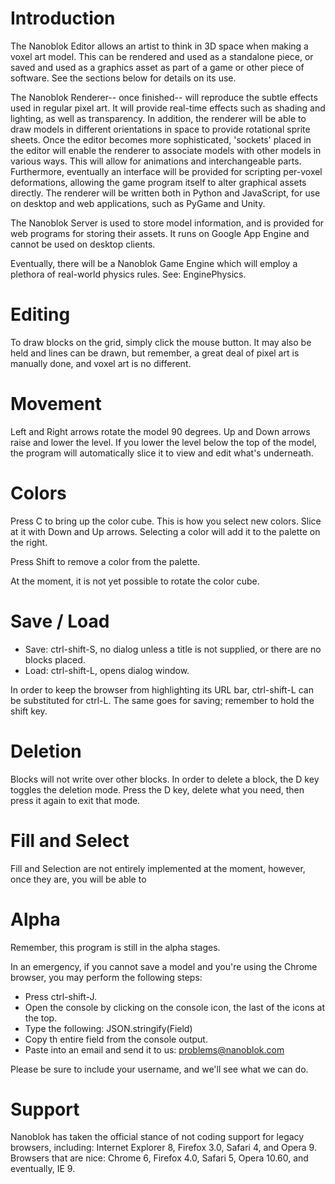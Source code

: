 # Introduction #
The Nanoblok Editor allows an artist to think in 3D space when making a voxel art model. This can be rendered and used as a standalone piece, or saved and used as a graphics asset as part of a game or other piece of software. See the sections below for details on its use.

The Nanoblok Renderer-- once finished-- will reproduce the subtle effects used in regular pixel art. It will provide real-time effects such as shading and lighting, as well as transparency. In addition, the renderer will be able to draw models in different orientations in space to provide rotational sprite sheets. Once the editor becomes more sophisticated, 'sockets' placed in the editor will enable the renderer to associate models with other models in various ways. This will allow for animations and interchangeable parts. Furthermore, eventually an interface will be provided for scripting per-voxel deformations, allowing the game program itself to alter graphical assets directly. The renderer will be written both in Python and JavaScript, for use on desktop and web applications, such as PyGame and Unity.

The Nanoblok Server is used to store model information, and is provided for web programs for storing their assets. It runs on Google App Engine and cannot be used on desktop clients.

Eventually, there will be a Nanoblok Game Engine which will employ a plethora of real-world physics rules. See: EnginePhysics.

# Editing #
To draw blocks on the grid, simply click the mouse button. It may also be held and lines can be drawn, but remember, a great deal of pixel art is manually done, and voxel art is no different.

# Movement #
Left and Right arrows rotate the model 90 degrees. Up and Down arrows raise and lower the level. If you lower the level below the top of the model, the program will automatically slice it to view and edit what's underneath.

# Colors #
Press C to bring up the color cube. This is how you select new colors. Slice at it with Down and Up arrows. Selecting a color will add it to the palette on the right.

Press Shift to remove a color from the palette.

At the moment, it is not yet possible to rotate the color cube.

# Save / Load #
  * Save: ctrl-shift-S, no dialog unless a title is not supplied, or there are no blocks placed.
  * Load: ctrl-shift-L, opens dialog window.

In order to keep the browser from highlighting its URL bar, ctrl-shift-L can be substituted for ctrl-L. The same goes for saving; remember to hold the shift key.

# Deletion #
Blocks will not write over other blocks. In order to delete a block, the D key toggles the deletion mode. Press the D key, delete what you need, then press it again to exit that mode.

# Fill and Select #
Fill and Selection are not entirely implemented at the moment, however, once they are, you will be able to

# Alpha #
Remember, this program is still in the alpha stages.

In an emergency, if you cannot save a model and you're using the Chrome browser, you may perform the following steps:
  * Press ctrl-shift-J.
  * Open the console by clicking on the console icon, the last of the icons at the top.
  * Type the following: JSON.stringify(Field)
  * Copy th entire field from the console output.
  * Paste into an email and send it to us: problems@nanoblok.com

Please be sure to include your username, and we'll see what we can do.

# Support #
Nanoblok has taken the official stance of not coding support for legacy browsers, including:
Internet Explorer 8, Firefox 3.0, Safari 4, and Opera 9.
Browsers that are nice:
Chrome 6, Firefox 4.0, Safari 5, Opera 10.60, and eventually, IE 9.